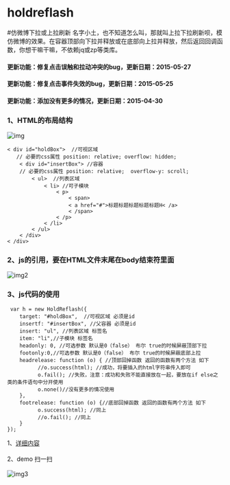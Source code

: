 # holdreflash
#仿微博下拉或上拉刷新
名字小土，也不知道怎么叫，那就叫上拉下拉刷新呗，模仿微博的效果。在容器顶部向下拉并释放或在底部向上拉并释放，然后返回回调函数，你想干嘛干嘛，不依赖jq或zp等类库。
#### 更新功能：修复点击误触和拉动冲突的bug，更新日期：2015-05-27
#### 更新功能：修复点击事件失效的bug，更新日期：2015-05-25
#### 更新功能：添加没有更多的情况，更新日期：2015-04-30
### 1、HTML的布局结构<br /> 
![img](http://yuminjustin.cn/uploadfile/2015/0427/01.jpg "img")<br />
    
    < div id="holdBox">  //可视区域 
       // 必要的css属性 position: relative; overflow: hidden;
        < div id="insertBox"> //容器
        // 必要的css属性 position: relative;  overflow-y: scroll;
            < ul>  //列表区域
                < li> //可子模块
                    < p>
                        < span>
                        < a href="#">标题标题标题标题标题H< /a>
                        < /span>
                    < /p>
                < /li>
            < /ul>
        < /div>
    < /div>
    
### 2、js的引用，要在HTML文件末尾在body结束符里面<br /> 
![img2](http://yuminjustin.cn/uploadfile/2015/0427/02.jpg "img2") <br /> 
### 3、js代码的使用<br /> 

     var h = new HoldReflash({
        target: "#holdBox",  //可视区域 必须是id
        insertf: "#insertBox", //父容器 必须是id
        insert: "ul", //列表区域 标签名
        item: "li",//子模块 标签名
        headonly: 0, //可选参数 默认是0（false） 布尔 true的时候屏蔽顶部下拉 
        footonly:0,//可选参数 默认是0（false） 布尔 true的时候屏蔽底部上拉
        headrelease: function (o) { //顶部回掉函数 返回的函数有两个方法 如下
              //o.success(html); //成功，将要插入的html字符串传入即可
              o.fail(); //失败，注意：成功和失败不能直接放在一起，要放在if else之类的条件语句中分开使用
              o.none()//没有更多的情况使用
        },
        footrelease: function (o) {//底部回掉函数 返回的函数有两个方法 如下
              o.success(html); //同上
              //o.fail(); //同上
        }
    });
1、[详细内容](http://yuminjustin.cn/html/plugin/2015/0427/31.html)<br />  
2、demo 扫一扫<br />  
![img3](http://yuminjustin.cn/uploadfile/2015/0427/03.jpg "img3")
